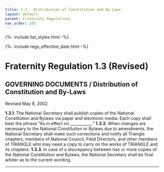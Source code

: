 ```yaml
---
title: 1.3 - Distribution of Constitution and By-Laws
layout: default
parent: Fraternity Regulations
nav_order: 103
---
```

{%- include list_styles.html -%}

{%- include regs_effective_date.html -%}

# Fraternity Regulation 1.3 (Revised)

## GOVERNING DOCUMENTS / Distribution of Constitution and By-Laws

Revised May 8, 2002

<strong>
1.3.1.
</strong>
The National Secretary shall publish copies of the
National Constitution and Bylaws via paper and electronic
media. Each copy shall bear the phrase
"As in effect on ___________."

<strong>
1.3.2.
</strong>
When changes are necessary to the National Constitution
or Bylaws due to amendments, the National Secretary shall make
such corrections and notify all Triangle chapters, members of
National Council, Field Directors, and other members of TRIANGLE
who may need a copy to carry on the works of TRIANGLE and its
chapters.

<strong>
1.3.3.
</strong>
In case of a discrepancy between two or more copies of the
National Constitution and Bylaws, the National Secretary shall be
final arbiter as to the current wording.

---